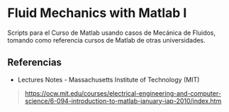 # Fluid Mechanics with Matlab I

Scripts para el Curso de Matlab usando casos de Mecánica de Fluidos, tomando como referencia cursos de Matlab de otras universidades.

## Referencias

- Lectures Notes - Massachusetts Institute of Technology (MIT)

> https://ocw.mit.edu/courses/electrical-engineering-and-computer-science/6-094-introduction-to-matlab-january-iap-2010/index.htm
